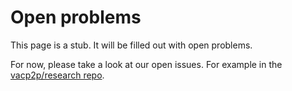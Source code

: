 # Open problems

This page is a stub. It will be filled out with open problems.

For now, please take a look at our open issues. For example in the [vacp2p/research repo](https://github.com/vacp2p/research/issues).
